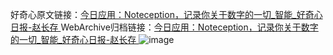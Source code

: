 好奇心原文链接：[今日应用：Noteception，记录你关于数字的一切_智能_好奇心日报-赵长存 ](https://www.qdaily.com/articles/11222.html)
WebArchive归档链接：[今日应用：Noteception，记录你关于数字的一切_智能_好奇心日报-赵长存 ](http://web.archive.org/web/20160809140155/http://www.qdaily.com/articles/11222.html)
![image](http://ww3.sinaimg.cn/large/007d5XDply1g3wdbdyh6ij30u03v2b29)